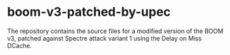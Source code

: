 # boom-v3-patched-by-upec
The repository contains the source files for a modified version of the BOOM v3, patched against Spectre attack variant 1 using the Delay on Miss DCache.
